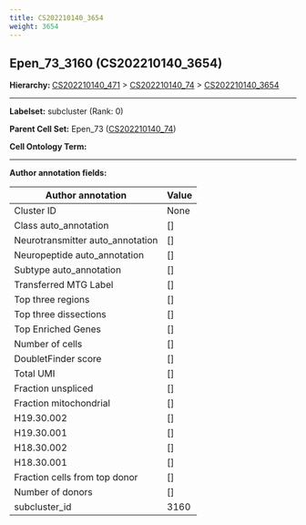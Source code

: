 ```yaml
---
title: CS202210140_3654
weight: 3654
---
```

## Epen_73_3160 (CS202210140_3654)
<b>Hierarchy: </b>
[CS202210140_471](cell_sets/CS202210140_471.md) >
[CS202210140_74](cell_sets/CS202210140_74.md) >
[CS202210140_3654](cell_sets/CS202210140_3654.md)

---


**Labelset:** subcluster (Rank: 0)

**Parent Cell Set:** Epen_73 ([CS202210140_74](cell_sets/CS202210140_74.md))



**Cell Ontology Term:** 

[MARKER GENES.]: #


---

[TRANSFERRED ANNOTATIONS.]: #


[AUTHOR ANNOTATION FIELDS.]: #


**Author annotation fields:**

| Author annotation | Value |
|-------------------|-------|
|Cluster ID|None|
|Class auto_annotation|[]|
|Neurotransmitter auto_annotation|[]|
|Neuropeptide auto_annotation|[]|
|Subtype auto_annotation|[]|
|Transferred MTG Label|[]|
|Top three regions|[]|
|Top three dissections|[]|
|Top Enriched Genes|[]|
|Number of cells|[]|
|DoubletFinder score|[]|
|Total UMI|[]|
|Fraction unspliced|[]|
|Fraction mitochondrial|[]|
|H19.30.002|[]|
|H19.30.001|[]|
|H18.30.002|[]|
|H18.30.001|[]|
|Fraction cells from top donor|[]|
|Number of donors|[]|
|subcluster_id|3160|
